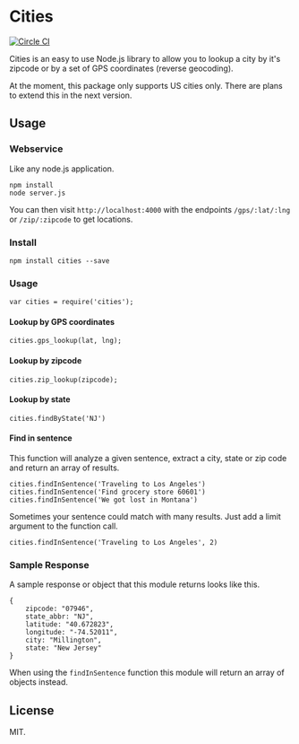 # Cities

[![Circle CI](https://circleci.com/gh/sjlu/cities.svg?style=svg)](https://circleci.com/gh/sjlu/cities)

Cities is an easy to use Node.js library to allow you to lookup a city by it's zipcode or by a set
of GPS coordinates (reverse geocoding).

At the moment, this package only supports US cities only. There are plans to extend this in the
next version.

## Usage

### Webservice

Like any node.js application.

```
npm install
node server.js
```

You can then visit `http://localhost:4000` with the endpoints `/gps/:lat/:lng` or `/zip/:zipcode`
to get locations.

### Install

```
npm install cities --save
```

### Usage

```
var cities = require('cities');
```

#### Lookup by GPS coordinates

```
cities.gps_lookup(lat, lng);
```

#### Lookup by zipcode

```
cities.zip_lookup(zipcode);
```

#### Lookup by state

```
cities.findByState('NJ')
```

#### Find in sentence
This function will analyze a given sentence, extract a city, state or zip code and return an array of results.

```
cities.findInSentence('Traveling to Los Angeles')
cities.findInSentence('Find grocery store 60601')
cities.findInSentence('We got lost in Montana')
```

Sometimes your sentence could match with many results. Just add a limit argument to the function call.

```
cities.findInSentence('Traveling to Los Angeles', 2)
```

### Sample Response

A sample response or object that this module returns looks like this.

    {
        zipcode: "07946",
        state_abbr: "NJ",
        latitude: "40.672823",
        longitude: "-74.52011",
        city: "Millington",
        state: "New Jersey"
    }

When using the ```findInSentence``` function this module will return an array of objects instead. 

## License

MIT.
